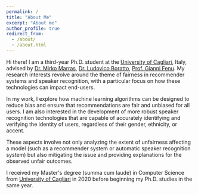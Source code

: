 ```yaml
---
permalink: /
title: "About Me"
excerpt: "About me"
author_profile: true
redirect_from: 
  - /about/
  - /about.html
---
```


Hi there! I am a third-year Ph.D. student at the [University of Cagliari](https://www.unica.it/unica/en/homepage.page), Italy, advised by [Dr. Mirko Marras](https://www.mirkomarras.com/), [Dr. Ludovico Boratto](https://www.ludovicoboratto.com/), [Prof. Gianni Fenu](https://unica.it/unica/en/ateneo_s07_ss01.page?contentId=SHD30371). My research interests revolve around the theme of fairness in recommender systems and speaker recognition, with a particular focus on how these technologies can impact end-users.

In my work, I explore how machine learning algorithms can be designed to reduce bias and ensure that recommendations are fair and unbiased for all users. I am also interested in the development of more robust speaker recognition technologies that are capable of accurately identifying and verifying the identity of users, regardless of their gender, ethnicity, or accent.

These aspects involve not only analyzing the extent of unfairness affecting a model (such as a recommender system or automatic speaker recognition system) but also mitigating the issue and providing explanations for the observed unfair outcomes.

I received my Master's degree (summa cum laude) in Computer Science from [University of Cagliari](https://www.unica.it/unica/en/homepage.page) in 2020 before beginning my Ph.D. studies in the same year.
